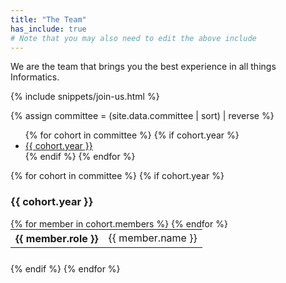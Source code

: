 ```yaml
---
title: "The Team"
has_include: true
# Note that you may also need to edit the above include
---
```


We are the team that brings you the best experience in all things Informatics.

{% include snippets/join-us.html %}

{% assign committee = (site.data.committee | sort) | reverse %}

<div class="row">
	<div class="col-xl-2 col-lg-3 push-lg-8 col-sm-12">
		<ul id="cohorts" class="list-group">
			{% for cohort in committee %}
				{% if cohort.year %}
					<li class="list-group-item">
						<a class="" href="#cohort-{{ cohort.year | slugify }}">{{ cohort.year }}</a>
					</li>
				{% endif %}
			{% endfor %}
		</ul>
	</div>
	<!-- -->
	<!-- -->
	<div class="col-lg-8 pull-lg-3 pull-xl-2 col-sm-12">
		{% for cohort in committee %}
			{% if cohort.year %}
				<i id="cohort-{{ cohort.year | slugify }}"></i>
				<div class="card" style="margin-bottom: 25px;">
					<h3 class="card-header text-center">{{ cohort.year }}</h3>
					<div class="card-block">
						<table class="table-sm" style="margin: 0 auto;">
							<tbody>
								{% for member in cohort.members %}
								<tr>
									<th scope="row">{{ member.role }}</th>
									<td>{{ member.name }}</td>
								</tr>
								{% endfor %}
							</tbody>
						</table>
					</div>
				</div>
			{% endif %}
		{% endfor %}
	</div>
</div>
